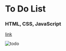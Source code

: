 # To Do List
### HTML, CSS, JavaScript

[link](https://sad-pasteur-a98cd8.netlify.app)

![todo](https://user-images.githubusercontent.com/66250856/110356149-3cb6bf00-803a-11eb-906f-42ed70e98375.png)


